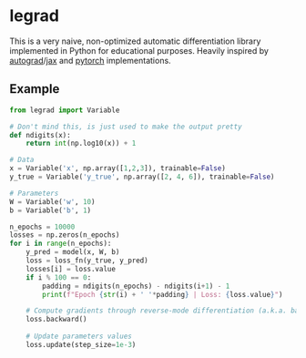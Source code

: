 # legrad

This is a very naive, non-optimized automatic differentiation library implemented in Python for educational purposes. Heavily inspired by [autograd](https://github.com/HIPS/autograd)/[jax](https://github.com/google/jax) and [pytorch](https://github.com/pytorch/pytorch) implementations.

## Example

```python
from legrad import Variable

# Don't mind this, is just used to make the output pretty
def ndigits(x):
    return int(np.log10(x)) + 1

# Data
x = Variable('x', np.array([1,2,3]), trainable=False)
y_true = Variable('y_true', np.array([2, 4, 6]), trainable=False)

# Parameters
W = Variable('w', 10)
b = Variable('b', 1)

n_epochs = 10000
losses = np.zeros(n_epochs)
for i in range(n_epochs):
    y_pred = model(x, W, b)
    loss = loss_fn(y_true, y_pred)
    losses[i] = loss.value
    if i % 100 == 0:
        padding = ndigits(n_epochs) - ndigits(i+1) - 1
        print(f"Epoch {str(i) + ' '*padding} | Loss: {loss.value}")

    # Compute gradients through reverse-mode differentiation (a.k.a. backpropagation)
    loss.backward()
    
    # Update parameters values
    loss.update(step_size=1e-3)
```